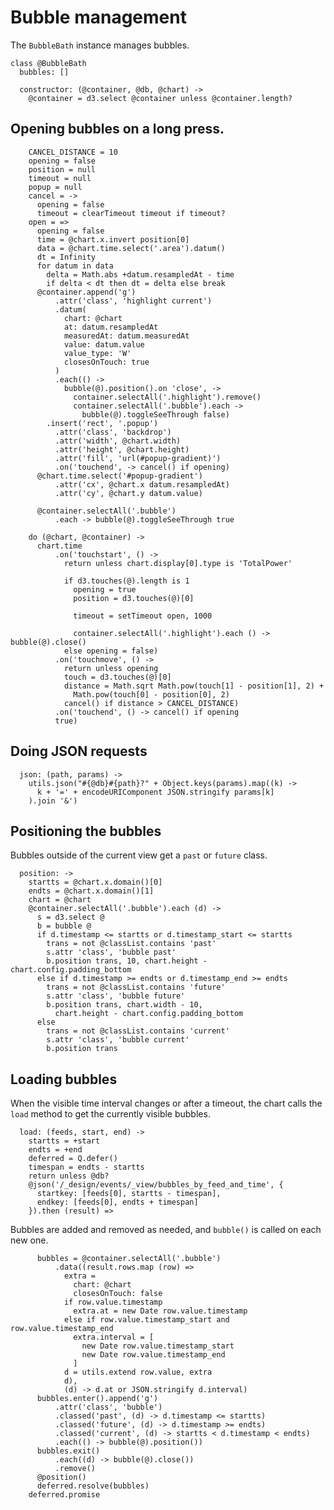 # Bubble management

The `BubbleBath` instance manages bubbles.

    class @BubbleBath
      bubbles: []

      constructor: (@container, @db, @chart) ->
        @container = d3.select @container unless @container.length?

## Opening bubbles on a long press.

        CANCEL_DISTANCE = 10
        opening = false
        position = null
        timeout = null
        popup = null
        cancel = ->
          opening = false
          timeout = clearTimeout timeout if timeout?
        open = =>
          opening = false
          time = @chart.x.invert position[0]
          data = @chart.time.select('.area').datum()
          dt = Infinity
          for datum in data
            delta = Math.abs +datum.resampledAt - time
            if delta < dt then dt = delta else break
          @container.append('g')
              .attr('class', 'highlight current')
              .datum(
                chart: @chart
                at: datum.resampledAt
                measuredAt: datum.measuredAt
                value: datum.value
                value_type: 'W'
                closesOnTouch: true
              )
              .each(() ->
                bubble(@).position().on 'close', ->
                  container.selectAll('.highlight').remove()
                  container.selectAll('.bubble').each ->
                    bubble(@).toggleSeeThrough false)
            .insert('rect', '.popup')
              .attr('class', 'backdrop')
              .attr('width', @chart.width)
              .attr('height', @chart.height)
              .attr('fill', 'url(#popup-gradient)')
              .on('touchend', -> cancel() if opening)
          @chart.time.select('#popup-gradient')
              .attr('cx', @chart.x datum.resampledAt)
              .attr('cy', @chart.y datum.value)

          @container.selectAll('.bubble')
              .each -> bubble(@).toggleSeeThrough true

        do (@chart, @container) ->
          chart.time
              .on('touchstart', () ->
                return unless chart.display[0].type is 'TotalPower'

                if d3.touches(@).length is 1
                  opening = true
                  position = d3.touches(@)[0]

                  timeout = setTimeout open, 1000

                  container.selectAll('.highlight').each () -> bubble(@).close()
                else opening = false)
              .on('touchmove', () ->
                return unless opening
                touch = d3.touches(@)[0]
                distance = Math.sqrt Math.pow(touch[1] - position[1], 2) +
                  Math.pow(touch[0] - position[0], 2)
                cancel() if distance > CANCEL_DISTANCE)
              .on('touchend', () -> cancel() if opening
              true)

## Doing JSON requests

      json: (path, params) ->
        utils.json("#{@db}#{path}?" + Object.keys(params).map((k) ->
          k + '=' + encodeURIComponent JSON.stringify params[k]
        ).join '&')

## Positioning the bubbles

Bubbles outside of the current view get a `past` or `future` class.

      position: ->
        startts = @chart.x.domain()[0]
        endts = @chart.x.domain()[1]
        chart = @chart
        @container.selectAll('.bubble').each (d) ->
          s = d3.select @
          b = bubble @
          if d.timestamp <= startts or d.timestamp_start <= startts
            trans = not @classList.contains 'past'
            s.attr 'class', 'bubble past'
            b.position trans, 10, chart.height - chart.config.padding_bottom
          else if d.timestamp >= endts or d.timestamp_end >= endts
            trans = not @classList.contains 'future'
            s.attr 'class', 'bubble future'
            b.position trans, chart.width - 10,
              chart.height - chart.config.padding_bottom
          else
            trans = not @classList.contains 'current'
            s.attr 'class', 'bubble current'
            b.position trans

## Loading bubbles

When the visible time interval changes or after a timeout, the chart calls the
`load` method to get the currently visible bubbles.

      load: (feeds, start, end) ->
        startts = +start
        endts = +end
        deferred = Q.defer()
        timespan = endts - startts
        return unless @db?
        @json('/_design/events/_view/bubbles_by_feed_and_time', {
          startkey: [feeds[0], startts - timespan],
          endkey: [feeds[0], endts + timespan]
        }).then (result) =>

Bubbles are added and removed as needed, and `bubble()` is called on each new
one.

          bubbles = @container.selectAll('.bubble')
              .data((result.rows.map (row) =>
                extra =
                  chart: @chart
                  closesOnTouch: false
                if row.value.timestamp
                  extra.at = new Date row.value.timestamp
                else if row.value.timestamp_start and row.value.timestamp_end
                  extra.interval = [
                    new Date row.value.timestamp_start
                    new Date row.value.timestamp_end
                  ]
                d = utils.extend row.value, extra
                d),
                (d) -> d.at or JSON.stringify d.interval)
          bubbles.enter().append('g')
              .attr('class', 'bubble')
              .classed('past', (d) -> d.timestamp <= startts)
              .classed('future', (d) -> d.timestamp >= endts)
              .classed('current', (d) -> startts < d.timestamp < endts)
              .each(() -> bubble(@).position())
          bubbles.exit()
              .each((d) -> bubble(@).close())
              .remove()
          @position()
          deferred.resolve(bubbles)
        deferred.promise
